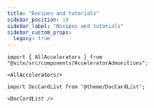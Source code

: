 ```yaml
---
title: "Recipes and tutorials"
sidebar_position: 10
sidebar_label: "Recipes and tutorials"
sidebar_custom_props:
  legacy: true
---
```


```mdx-code-block
import { AllAccelerators } from "@site/src/components/AcceleratorAdmonitions";

<AllAccelerators/>
```


```mdx-code-block
import DocCardList from '@theme/DocCardList';

<DocCardList />
```

